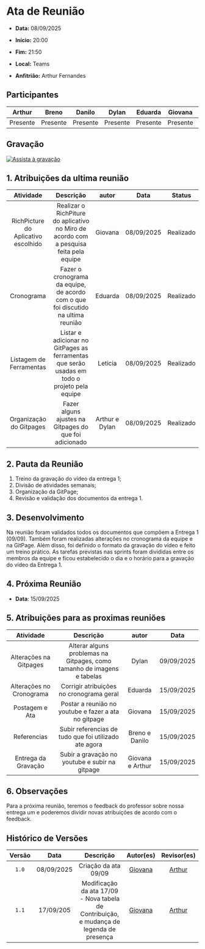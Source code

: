 # Ata de Reunião 

- **Data:** 08/09/2025 

- **Início:** 20:00

- **Fim:** 21:50

- **Local:** Teams

- **Anfitrião:** Arthur Fernandes 

## Participantes

| Arthur | Breno | Danilo | Dylan | Eduarda | Giovana | Leticia |
| :-: | :-: | :-: | :-: | :-: | :-: | :-: |
| Presente | Presente | Presente | Presente | Presente | Presente | Presente |

## Gravação

[![Assista à gravação](https://img.youtube.com/vi/mn22MRRCZZ4/hqdefault.jpg)](https://youtu.be/mn22MRRCZZ4)

## 1. Atribuições da ultima reunião 

| Atividade | Descrição | autor | Data | Status |
| :-: | :-: | :-: | :-: | :-: |
| RichPicture do Aplicativo escolhido | Realizar o RichPiture do aplicativo no Miro de acordo com a pesquisa feita pela equipe | Giovana | 08/09/2025 | Realizado |
| Cronograma | Fazer o cronograma da equipe, de acordo com o que foi discutido na ultima reunião | Eduarda | 08/09/2025 | Realizado |
| Listagem de Ferramentas | Listar e adicionar no GitPages as ferramentas que serão usadas em todo o projeto pela equipe | Leticia | 08/09/2025 | Realizado |
| Organização do Gitpages | Fazer alguns ajustes na Gitpages do que foi adicionado | Arthur e Dylan | 08/09/2025 | Realizado |

## 2. Pauta da Reunião

1. Treino da gravação do vídeo da entrega 1;
2. Divisão de atividades semanais;
3. Organização da GitPage;
4. Revisão e validação dos documentos da entrega 1.



## 3. Desenvolvimento

Na reunião foram validados todos os documentos que compõem a Entrega 1 (09/09). Também foram realizadas alterações no cronograma da equipe e na GitPage. Além disso, foi definido o formato da gravação do vídeo e feito um treino prático. As tarefas previstas nas sprints foram divididas entre os membros da equipe e ficou estabelecido o dia e o horário para a gravação do vídeo da Entrega 1.




## 4. Próxima Reunião

- **Data**: 15/09/2025

## 5. Atribuições para as proximas reuniões

| Atividade | Descrição | autor | Data |
| :-: | :-: | :-: | :-: | 
| Alterações na Gitpages | Alterar alguns problemas na Gitpages, como tamanho de imagens e tabelas | Dylan | 09/09/2025 |
| Alterações no Cronograma | Corrigir atribuições no cronograma geral | Eduarda | 15/09/2025 |
| Postagem e Ata | Postar a reunião no youtube e fazer a ata no gitpage | Giovana | 15/09/2025 | 
| Referencias | Subir referencias de tudo que foi utilizado ate agora | Breno e Danilo | 15/09/2025 |
| Entrega da Gravação | Subir a gravação no youtube e subir na gitpage | Giovana e Arthur | 15/09/2025 |

## 6. Observações
Para a próxima reunião, teremos o feedback do professor sobre nossa entrega um e poderemos dividir novas atribuições de acordo com o feedback. 
<br> 

## Histórico de Versões

| Versão | Data | Descrição | Autor(es) | Revisor(es) |
| :-: | :-: | :-: | :-: | :-: |
| `1.0` | 08/09/2025 | Criação da ata 09/09 | [Giovana](https://github.com/GiovanaFontesS) | [Arthur](https://github.com/arthurfernandesj) |
| `1.1` | 17/09/205  | Modificação da ata 17/09 - Nova tabela de Contribuição, e mudança de legenda de presença | [Giovana](https://github.com/GiovanaFontesS) | [Arthur](https://github.com/arthurfernandesj) |
